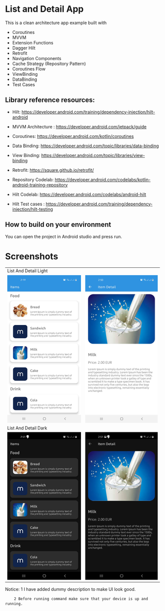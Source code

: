 # List and Detail App
This is a clean architecture app example built with

- Coroutines
- MVVM
- Extension Functions
- Dagger Hilt
- Retrofit
- Navigation Components
- Cache Strategy (Repository Pattern)
- Coroutines Flow
- ViewBinding
- DataBinding
- Test Cases

## Library reference resources:

- Hilt: https://developer.android.com/training/dependency-injection/hilt-android

- MVVM Architecture : https://developer.android.com/jetpack/guide

- Coroutines: https://developer.android.com/kotlin/coroutines

- Data Binding: https://developer.android.com/topic/libraries/data-binding

- View Binding: https://developer.android.com/topic/libraries/view-binding

- Retrofit: https://square.github.io/retrofit/

- Repository Codelab: https://developer.android.com/codelabs/kotlin-android-training-repository

- Hilt Codelab: https://developer.android.com/codelabs/android-hilt

- Hilt Test cases : https://developer.android.com/training/dependency-injection/hilt-testing

## How to build on your environment
You can open the project in Android studio and press run.

# Screenshots
<table>
  <tr>
    <td>List And Detail Light</td>
  </tr>
  <tr>
    <td><img src="screenshots/ItemListLight.jpg" width=270 height=480></td>
    <td><img src="screenshots/ItemDetailLight.jpg" width=270 height=480></td>
  </tr>
  
   <tr>
    <td>List And Detail Dark</td>
  </tr>
  <tr>
    <td><img src="screenshots/ItemListDark.jpg" width=270 height=480></td>
    <td><img src="screenshots/ItemDetailDark.jpg" width=270 height=480></td>
  </tr>
 </table>

Notice: 1 I have added dummy description to make UI look good.

        2 Before running command make sure that your device is up and running.
